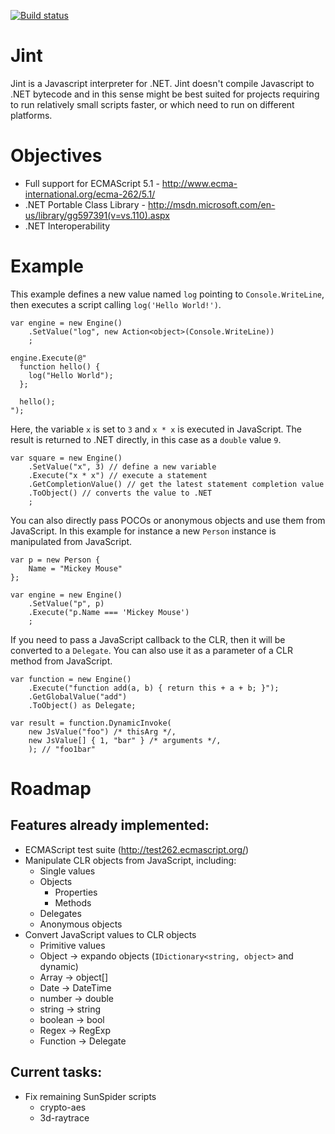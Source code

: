 [![Build status](https://ci.appveyor.com/api/projects/status?id=c84b8rdswh2w4744)](https://ci.appveyor.com/project/jint)

# Jint

Jint is a Javascript interpreter for .NET. Jint doesn't compile Javascript to .NET bytecode and in this sense might be best suited for projects requiring to run relatively small scripts faster, or which need to run on different platforms.

# Objectives

- Full support for ECMAScript 5.1 - http://www.ecma-international.org/ecma-262/5.1/
- .NET Portable Class Library - http://msdn.microsoft.com/en-us/library/gg597391(v=vs.110).aspx
- .NET Interoperability 

# Example

This example defines a new value named `log` pointing to `Console.WriteLine`, then executes 
a script calling `log('Hello World!')`. 

    var engine = new Engine()
        .SetValue("log", new Action<object>(Console.WriteLine))
        ;
    
    engine.Execute(@"
      function hello() { 
        log("Hello World");
      };
      
      hello();
    ");

Here, the variable `x` is set to `3` and `x * x` is executed in JavaScript. The result is returned to .NET directly, in this case as a `double` value `9`. 

    var square = new Engine()
        .SetValue("x", 3) // define a new variable
        .Execute("x * x") // execute a statement
        .GetCompletionValue() // get the latest statement completion value
        .ToObject() // converts the value to .NET
        ;

You can also directly pass POCOs or anonymous objects and use them from JavaScript. In this example for instance a new `Person` instance is manipulated from JavaScript. 

    var p = new Person {
        Name = "Mickey Mouse"
    };

    var engine = new Engine()
        .SetValue("p", p)
        .Execute("p.Name === 'Mickey Mouse')
        ;

If you need to pass a JavaScript callback to the CLR, then it will be converted to a `Delegate`. You can also use it as a parameter of a CLR method from JavaScript.

    var function = new Engine()
        .Execute("function add(a, b) { return this + a + b; }");
        .GetGlobalValue("add")
        .ToObject() as Delegate;
        
    var result = function.DynamicInvoke(
        new JsValue("foo") /* thisArg */, 
        new JsValue[] { 1, "bar" } /* arguments */,
        ); // "foo1bar"
        
# Roadmap

## Features already implemented:

- ECMAScript test suite (http://test262.ecmascript.org/) 
- Manipulate CLR objects from JavaScript, including:
  - Single values
  - Objects
    - Properties
    - Methods
  - Delegates
  - Anonymous objects
- Convert JavaScript values to CLR objects
  - Primitive values
  - Object -> expando objects (`IDictionary<string, object>` and dynamic)
  - Array -> object[]
  - Date -> DateTime
  - number -> double
  - string -> string
  - boolean -> bool
  - Regex -> RegExp
  - Function -> Delegate

## Current tasks:

- Fix remaining SunSpider scripts
  - crypto-aes
  - 3d-raytrace


